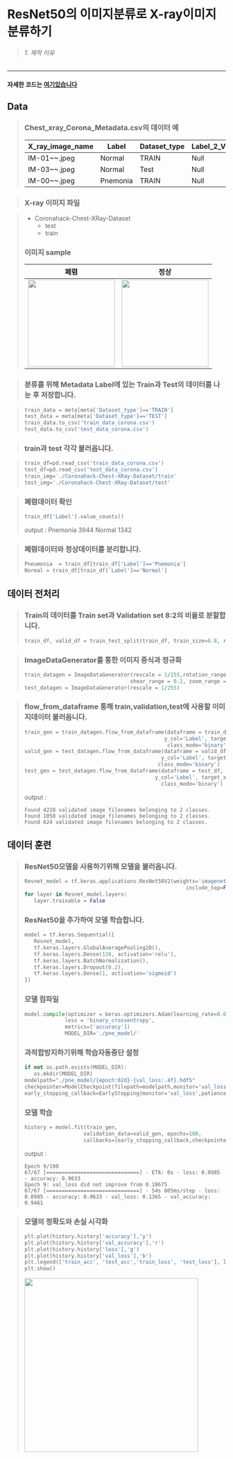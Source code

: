 ResNet50의 이미지분류로 X-ray이미지 분류하기
=============
>###### 1. 제작 이유
___ 
#### 자세한 코드는 [여기있습니다](https://github.com/yeol0129/xray_ResNet50_Pneumonia/blob/main/pneumonia_resnet50.ipynb)
## Data 
>  ### Chest_xray_Corona_Metadata.csv의 데이터 예
>  X_ray_image_name|Label|Dataset_type|Label_2_Virus_category|Label_1_Virus_category
> ---|---|---|---|---|
> IM-01~~.jpeg|Normal|TRAIN|Null|bacteria
> IM-03~~.jpeg|Normal|Test|Null|virus
> IM-00~~.jpeg|Pnemonia|TRAIN|Null|Covid-19

> ### X-ray 이미지 파일

> * Coronahack-Chest-XRay-Dataset
>   * test
>   * train
> ### 이미지 sample
> 폐렴|정상
> ---|---|
> <img src="https://user-images.githubusercontent.com/111839344/191780342-da945fb9-a1e2-4c58-b157-a8c2ce632917.png" width="200" height="200">|<img src="https://user-images.githubusercontent.com/111839344/191781073-e5f198af-63ae-4ddb-a794-01026e13f7e4.png" width="200" height="200">


> ### 분류를 위해 Metadata Label에 있는 Train과 Test의 데이터를 나눈 후 저장합니다.

> ```python
> train_data = meta[meta['Dataset_type']=='TRAIN']
> test_data = meta[meta['Dataset_type']=='TEST']
> train_data.to_csv('train_data_corona.csv')
> test_data.to_csv('test_data_corona.csv')
> ```

> ### train과 test 각각 불러옵니다.

> ```python
> train_df=pd.read_csv('train_data_corona.csv')
> test_df=pd.read_csv('test_data_corona.csv')
> train_img='./Coronahack-Chest-XRay-Dataset/train'
> test_img='./Coronahack-Chest-XRay-Dataset/test'
> ```

> ### 폐렴데이터 확인
> ```python
> train_df['Label'].value_counts()
> ```
> output : 
> Pnemonia    3944
> Normal      1342

> ### 폐렴데이터와 정상데이터를 분리합니다.
> ```python
> Pneumonia  = train_df[train_df['Label']=='Pnemonia']  
> Normal = train_df[train_df['Label']=='Normal']
> ```

## 데이터 전처리
 > ### Train의 데이터를 Train set과 Validation set 8:2의 비율로 분할합니다.
 > ```python
 > train_df, valid_df = train_test_split(train_df, train_size=0.8, random_state=0)
 > ```

> ### ImageDataGenerator를 통한 이미지 증식과 정규화
> ```python
> train_datagen = ImageDataGenerator(rescale = 1/255,rotation_range = 30, width_shift_range = 0.2, height_shift_range = 0.2, 
>                                   shear_range = 0.2, zoom_range = 0.2, horizontal_flip = True, vertical_flip =True)
> test_datagen = ImageDataGenerator(rescale = 1/255)
> ```

> ### flow_from_dataframe 통해 train,validation,test에 사용할 이미지데이터 불러옵니다.
> ```python
> train_gen = train_datagen.flow_from_dataframe(dataframe = train_df, directory=train_img, x_col='X_ray_image_name', 
>                                              y_col='Label', target_size=(224,224), batch_size=64, 
>                                               class_mode='binary')
> valid_gen = test_datagen.flow_from_dataframe(dataframe = valid_df, directory=train_img, x_col='X_ray_image_name',
>                                             y_col='Label', target_size=(224,224), batch_size=64, 
>                                            class_mode='binary')
> test_gen = test_datagen.flow_from_dataframe(dataframe = test_df, directory=test_img, x_col='X_ray_image_name', 
>                                           y_col='Label', target_size=(224,224), batch_size=64,
>                                             class_mode='binary')
> ```
> output :
> ```
> Found 4228 validated image filenames belonging to 2 classes.
> Found 1058 validated image filenames belonging to 2 classes.
> Found 624 validated image filenames belonging to 2 classes.
> ```

## 데이터 훈련
> ### ResNet50모델을 사용하기위해 모델을 불러옵니다.
> ```python
> Resnet_model = tf.keras.applications.ResNet50V2(weights='imagenet', input_shape = (224,224,3),
>                                                     include_top=False)
> for layer in Resnet_model.layers:
>    layer.trainable = False
> ```
> ### ResNet50을 추가하여 모델 학습합니다.
> ```python
> model = tf.keras.Sequential([
>    Resnet_model, 
>    tf.keras.layers.GlobalAveragePooling2D(), 
>    tf.keras.layers.Dense(128, activation='relu'),
>    tf.keras.layers.BatchNormalization(), 
>    tf.keras.layers.Dropout(0.2), 
>    tf.keras.layers.Dense(1, activation='sigmoid')
> ])
>```
> ### 모델 컴파일
> ```python
> model.compile(optimizer = keras.optimizers.Adam(learning_rate=0.001),
>              loss = 'binary_crossentropy',
>              metrics=['accuracy'])
>              MODEL_DIR='./pne_model/'
> ```
>
> ### 과적합방지하기위해 학습자동중단 설정
> ```python
> if not os.path.exists(MODEL_DIR):
>    os.mkdir(MODEL_DIR)
> modelpath="./pne_model/{epoch:02d}-{val_loss:.4f}.hdf5"
> checkpointer=ModelCheckpoint(filepath=modelpath,monitor='val_loss',verbose=1,save_best_only=True)
> early_stopping_callback=EarlyStopping(monitor='val_loss',patience=3)
> ```
> 
> ### 모델 학습
> ```python
> history = model.fit(train_gen, 
>                    validation_data=valid_gen, epochs=100, 
>                    callbacks=[early_stopping_callback,checkpointer])
> ```
> output :
> ```
> Epoch 9/100
> 67/67 [==============================] - ETA: 0s - loss: 0.0985 - accuracy: 0.9633
> Epoch 9: val_loss did not improve from 0.10675
> 67/67 [==============================] - 54s 805ms/step - loss: 0.0985 - accuracy: 0.9633 - val_loss: 0.1365 - val_accuracy: 0.9461
> ```

> ### 모델의 정확도와 손실 시각화
> ```python
> plt.plot(history.history['accuracy'],'y')
> plt.plot(history.history['val_accuracy'],'r')
> plt.plot(history.history['loss'],'g')
> plt.plot(history.history['val_loss'],'b')
> plt.legend(['train_acc', 'test_acc','train_loss', 'test_loss'], loc='center left')
> plt.show()
> ```
>
> <img src="https://user-images.githubusercontent.com/111839344/191777801-97fd13aa-7f06-47ec-a510-f38a3b107e27.png" width="400" height="400"/>

